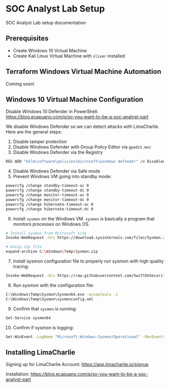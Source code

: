 # SOC Analyst Lab Setup
SOC Analyst Lab setup documentation

## Prerequisites
- Create Windows 10 Virtual Machine
- Create Kali Linux Virtual Machine with `sliver` installed

## Terraform Windows Virtual Machine Automation
Coming soon! 

## Windows 10 Virtual Machine Configuration
Disable Windows 10 Defender in PowerShell:
https://blog.ecapuano.com/p/so-you-want-to-be-a-soc-analyst-part

We disable Windows Defender so we can detect attacks with LimaCharlie. Here are the general steps: 
1. Disable tamper protection
2. Disable Windows Defender with Group Policy Editor via `gpedit.msc`
3. Disable Windows Defender via the Registry
```bash
REG ADD "hklm\software\policies\microsoft\windows defender" /v DisableAntiSpyware /t REG_DWORD /d 1 /f
```
4. Disable Windows Defender via Safe mode
5. Prevent Windows VM going into standby mode:
```bash
powercfg /change standby-timeout-ac 0
powercfg /change standby-timeout-dc 0
powercfg /change monitor-timeout-ac 0
powercfg /change monitor-timeout-dc 0
powercfg /change hibernate-timeout-ac 0
powercfg /change hibernate-timeout-dc 0
```
6. Install `sysmon` on the Windows VM. `sysmon` is basically a program that monitors processes on Windows OS.
```bash
# Install sysmon from Microsoft site
Invoke-WebRequest -Uri https://download.sysinternals.com/files/Sysmon.zip -OutFile C:\Windows\Temp\Sysmon.zip

# Unzip zip file
expand-archive C:\Windows\Temp\Sysmon.zip
```

7. Install sysmon configuration file to properly run sysmon with high quality tracing: 
```bash
Invoke-WebRequest -Uri https://raw.githubusercontent.com/SwiftOnSecurity/sysmon-config/master/sysmonconfig-export.xml -OutFile C:\Windows\Temp\Sysmon\sysmonconfig.xml
```

8. Run sysmon with the configuration file:
```bash
C:\Windows\Temp\Sysmon\Sysmon64.exe -accepteula -i
C:\Windows\Temp\Sysmon\sysmonconfig.xml
```

9. Confirm that `sysmon` is running:
```bash
Get-Service sysmon64
```

10. Confirm if sysmon is logging:
```bash
Get-WinEvent -LogName "Microsoft-Windows-Sysmon/Operational" -MaxEvents 10
```

## Installing LimaCharlie
Signing up for LimaCharlie Account: https://app.limacharlie.io/signup

Installation: https://blog.ecapuano.com/p/so-you-want-to-be-a-soc-analyst-part





